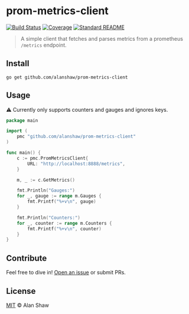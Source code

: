 # prom-metrics-client

[![Build Status](https://img.shields.io/travis/com/libp2p/hydra-booster/master?style=flat-square)](https://travis-ci.org/alanshaw/prom-metrics-client)
[![Coverage](https://img.shields.io/codecov/c/github/alanshaw/prom-metrics-client?style=flat-square)](https://codecov.io/gh/alanshaw/prom-metrics-client)
[![Standard README](https://img.shields.io/badge/readme%20style-standard-brightgreen.svg?style=flat-square)](https://github.com/RichardLitt/standard-readme)

> A simple client that fetches and parses metrics from a prometheus `/metrics` endpoint.

## Install

```console
go get github.com/alanshaw/prom-metrics-client
```

## Usage

⚠️ Currently only supports counters and gauges and ignores keys.

```go
package main

import (
	pmc "github.com/alanshaw/prom-metrics-client"
)

func main() {
    c := pmc.PromMetricsClient{
        URL: "http://localhost:8888/metrics",
    }

    m, _ := c.GetMetrics()

    fmt.Println("Gauges:")
    for _, gauge := range m.Gauges {
		fmt.Printf("%+v\n", gauge)
	}

    fmt.Println("Counters:")
    for _, counter := range m.Counters {
        fmt.Printf("%+v\n", counter)
    }
}
```

## Contribute

Feel free to dive in! [Open an issue](https://github.com/alanshaw/prom-metrics-client/issues/new) or submit PRs.

## License

[MIT](LICENSE) © Alan Shaw
